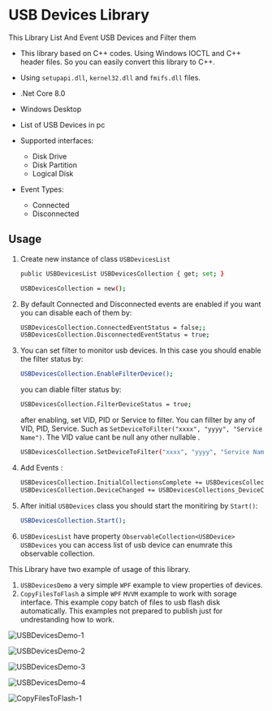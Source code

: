 # USB Devices Library
This Library List And Event USB Devices and Filter them


- This library based on C++ codes. Using Windows IOCTL and C++ header files. So you can easily convert this library to C++.
- Using `setupapi.dll`, `kernel32.dll` and `fmifs.dll` files.
- .Net Core 8.0
- Windows Desktop 
- List of USB Devices in pc
- Supported interfaces:
  - Disk Drive
  - Disk Partition
  - Logical Disk

- Event Types:
  - Connected
  - Disconnected

## Usage
 1. Create new instance of class `USBDevicesList`
    ```sh
    public USBDevicesList USBDevicesCollection { get; set; }
    ```

    ```sh
    USBDevicesCollection = new();
    ```

2. By default Connected and Disconnected events are enabled if you want you can disable each of them by:
    ```sh
   USBDevicesCollection.ConnectedEventStatus = false;;
   USBDevicesCollection.DisconnectedEventStatus = true;
   ```

3. You can set filter to monitor usb devices. In this case you should enable the filter status by: 
   ```sh
   USBDevicesCollection.EnableFilterDevice();
   ```
   you can diable filter status by:
   ```sh
   USBDevicesCollection.FilterDeviceStatus = true;
   ```
   after enabling, set VID, PID or Service to filter. You can fillter by any of VID, PID, Service. Such as `SetDeviceToFilter("xxxx", "yyyy", "Service Name")`. The VID value cant be null any other nullable .
   ```sh
   USBDevicesCollection.SetDeviceToFilter("xxxx", "yyyy", "Service Name");
   ```
   

4. Add Events :
   ```sh
   USBDevicesCollection.InitialCollectionsComplete += USBDevicesCollections_InitialCollectionsComplete;
   USBDevicesCollection.DeviceChanged += USBDevicesCollections_DeviceChanged;
   ```

5. After initial `USBDevices` class you should start the monitiring by `Start()`:
   ```sh
   USBDevicesCollection.Start();
   ```

6. `USBDevicesList` have property `ObservableCollection<USBDevice> USBDevices` you can access list of usb device can enumrate this observable collection.

This Library have two example of usage of this library.
1. `USBDevicesDemo` a very simple `WPF` example to view properties of devices.
2. `CopyFilesToFlash` a simple `WPF` `MVVM` example to work with sorage interface. This example copy batch of files to usb flash disk automatically. This examples not prepared to publish just for undrestanding how to work.  

![USBDevicesDemo-1](https://github.com/bakhshipoor/USBDevices/assets/2270529/0b873117-bf46-4962-bb34-6ecd9cfd1d1d)

![USBDevicesDemo-2](https://github.com/bakhshipoor/USBDevices/assets/2270529/3c2f4b65-bc51-49db-af03-b87e48fb7605)

![USBDevicesDemo-3](https://github.com/bakhshipoor/USBDevices/assets/2270529/059dc2db-2c80-4772-a1e8-9885403dbda2)

![USBDevicesDemo-4](https://github.com/bakhshipoor/USBDevices/assets/2270529/c09e81ab-59dd-4a22-9622-dee38b414f92)

![CopyFilesToFlash-1](https://github.com/bakhshipoor/USBDevices/assets/2270529/bd04ac13-bc25-4e69-b69e-e45ce0874791)






